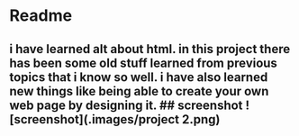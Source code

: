 <h1>Readme</h1>
<h2> i have learned alt about html. in this project there has been some old stuff learned from previous topics that i know so well. i have also learned new things like being able to create your own web page by designing it.
## screenshot
![screenshot](.images/project 2.png)
